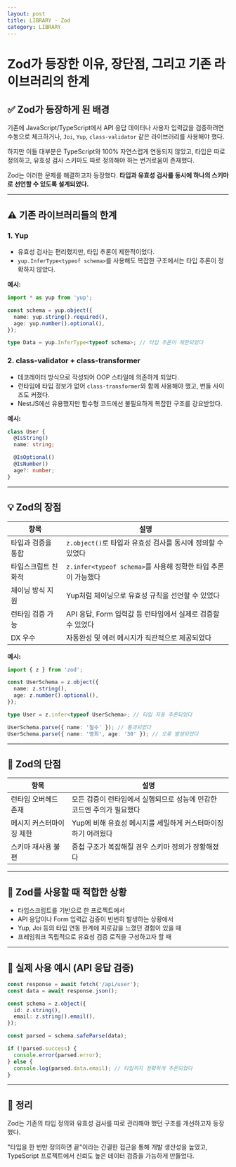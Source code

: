 ```yaml
---
layout: post
title: LIBRARY - Zod
category: LIBRARY
---
```


# Zod가 등장한 이유, 장단점, 그리고 기존 라이브러리의 한계

## ✅ Zod가 등장하게 된 배경

기존에 JavaScript/TypeScript에서 API 응답 데이터나 사용자 입력값을 검증하려면 수동으로 체크하거나, `Joi`, `Yup`, `class-validator` 같은 라이브러리를 사용해야 했다.

하지만 이들 대부분은 TypeScript와 100% 자연스럽게 연동되지 않았고, 타입은 따로 정의하고, 유효성 검사 스키마도 따로 정의해야 하는 번거로움이 존재했다.

Zod는 이러한 문제를 해결하고자 등장했다. **타입과 유효성 검사를 동시에 하나의 스키마로 선언할 수 있도록 설계되었다.**

---

## ⚠ 기존 라이브러리들의 한계

### 1. Yup

* 유효성 검사는 편리했지만, 타입 추론이 제한적이었다.
* `yup.InferType<typeof schema>`를 사용해도 복잡한 구조에서는 타입 추론이 정확하지 않았다.

**예시:**

```ts
import * as yup from 'yup';

const schema = yup.object({
  name: yup.string().required(),
  age: yup.number().optional(),
});

type Data = yup.InferType<typeof schema>; // 타입 추론이 제한되었다
```

### 2. class-validator + class-transformer

* 데코레이터 방식으로 작성되어 OOP 스타일에 의존하게 되었다.
* 런타임에 타입 정보가 없어 `class-transformer`와 함께 사용해야 했고, 번들 사이즈도 커졌다.
* NestJS에선 유용했지만 함수형 코드에선 불필요하게 복잡한 구조를 강요받았다.

**예시:**

```ts
class User {
  @IsString()
  name: string;

  @IsOptional()
  @IsNumber()
  age?: number;
}
```

---

## 💡 Zod의 장점

| 항목         | 설명                                            |
| ---------- | --------------------------------------------- |
| 타입과 검증을 통합 | `z.object()`로 타입과 유효성 검사를 동시에 정의할 수 있었다       |
| 타입스크립트 친화적 | `z.infer<typeof schema>`를 사용해 정확한 타입 추론이 가능했다 |
| 체이닝 방식 지원  | Yup처럼 체이닝으로 유효성 규칙을 선언할 수 있었다                 |
| 런타임 검증 가능  | API 응답, Form 입력값 등 런타임에서 실제로 검증할 수 있었다        |
| DX 우수      | 자동완성 및 에러 메시지가 직관적으로 제공되었다                    |

**예시:**

```ts
import { z } from 'zod';

const UserSchema = z.object({
  name: z.string(),
  age: z.number().optional(),
});

type User = z.infer<typeof UserSchema>; // 타입 자동 추론되었다

UserSchema.parse({ name: '철수' }); // 통과되었다
UserSchema.parse({ name: '영희', age: '30' }); // 오류 발생되었다
```

---

## 🙁 Zod의 단점

| 항목            | 설명                                      |
| ------------- | --------------------------------------- |
| 런타임 오버헤드 존재   | 모든 검증이 런타임에서 실행되므로 성능에 민감한 코드엔 주의가 필요했다 |
| 메시지 커스터마이징 제한 | Yup에 비해 유효성 메시지를 세밀하게 커스터마이징하기 어려웠다     |
| 스키마 재사용 불편    | 중첩 구조가 복잡해질 경우 스키마 정의가 장황해졌다            |

---

## 🚀 Zod를 사용할 때 적합한 상황

* 타입스크립트를 기반으로 한 프로젝트에서
* API 응답이나 Form 입력값 검증이 빈번히 발생하는 상황에서
* Yup, Joi 등의 타입 연동 한계에 피로감을 느꼈던 경험이 있을 때
* 프레임워크 독립적으로 유효성 검증 로직을 구성하고자 할 때

---

## 🧪 실제 사용 예시 (API 응답 검증)

```ts
const response = await fetch('/api/user');
const data = await response.json();

const schema = z.object({
  id: z.string(),
  email: z.string().email(),
});

const parsed = schema.safeParse(data);

if (!parsed.success) {
  console.error(parsed.error);
} else {
  console.log(parsed.data.email); // 타입까지 정확하게 추론되었다
}
```

---

## 📌 정리

Zod는 기존의 타입 정의와 유효성 검사를 따로 관리해야 했던 구조를 개선하고자 등장했다.

"타입을 한 번만 정의하면 끝"이라는 간결한 접근을 통해 개발 생산성을 높였고,
TypeScript 프로젝트에서 신뢰도 높은 데이터 검증을 가능하게 만들었다.
